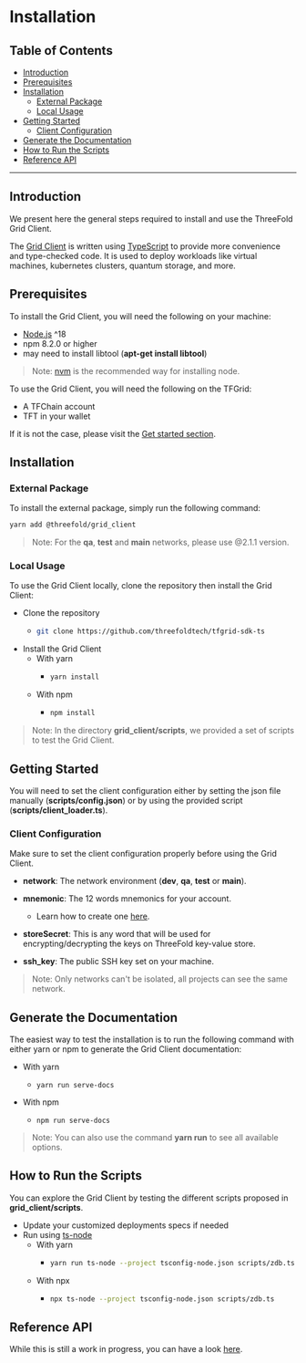 <h1>Installation</h1>

<h2>Table of Contents</h2>

- [Introduction](#introduction)
- [Prerequisites](#prerequisites)
- [Installation](#installation)
  - [External Package](#external-package)
  - [Local Usage](#local-usage)
- [Getting Started](#getting-started)
  - [Client Configuration](#client-configuration)
- [Generate the Documentation](#generate-the-documentation)
- [How to Run the Scripts](#how-to-run-the-scripts)
- [Reference API](#reference-api)

***

## Introduction

We present here the general steps required to install and use the ThreeFold Grid Client.

The [Grid Client](https://github.com/threefoldtech/tfgrid-sdk-ts/tree/development/packages/grid_client) is written using [TypeScript](https://www.typescriptlang.org/) to provide more convenience and type-checked code. It is used to deploy workloads like virtual machines, kubernetes clusters, quantum storage, and more.

## Prerequisites

To install the Grid Client, you will need the following on your machine:

- [Node.js](https://nodejs.org/en) ^18
- npm 8.2.0 or higher
- may need to install libtool (**apt-get install libtool**)

> Note: [nvm](https://nvm.sh/) is the recommended way for installing node.

To use the Grid Client, you will need the following on the TFGrid:

- A TFChain account
- TFT in your wallet

If it is not the case, please visit the [Get started section](../getstarted/tfgrid3_getstarted.md).

## Installation

### External Package

To install the external package, simply run the following command:

```bash
yarn add @threefold/grid_client
```

> Note: For the **qa**, **test** and **main** networks, please use @2.1.1 version.

### Local Usage

To use the Grid Client locally, clone the repository then install the Grid Client:

- Clone the repository
  - ```bash
    git clone https://github.com/threefoldtech/tfgrid-sdk-ts
    ```
- Install the Grid Client
  - With yarn
      -   ```bash
          yarn install
          ```
  - With npm
      -   ```bash
          npm install
          ```

> Note: In the directory **grid_client/scripts**, we provided a set of scripts to test the Grid Client.

## Getting Started

You will need to set the client configuration either by setting the json file manually (**scripts/config.json**) or by using the provided script (**scripts/client_loader.ts**). 

### Client Configuration

Make sure to set the client configuration properly before using the Grid Client.

- **network**: The network environment (**dev**, **qa**, **test** or **main**).

- **mnemonic**: The 12 words mnemonics for your account. 
  - Learn how to create one [here](https://manual.grid.tf/getstarted/TF_Dashboard/TF_Dashboard.html#create-polkadot-extension-account).

- **storeSecret**: This is any word that will be used for encrypting/decrypting the keys on ThreeFold key-value store.

- **ssh_key**: The public SSH key set on your machine.

> Note: Only networks can't be isolated, all projects can see the same network.

## Generate the Documentation

The easiest way to test the installation is to run the following command with either yarn or npm to generate the Grid Client documentation:

* With yarn
  * ```
    yarn run serve-docs
    ```
* With npm
  * ```
    npm run serve-docs
    ```

> Note: You can also use the command **yarn run** to see all available options.

## How to Run the Scripts

You can explore the Grid Client by testing the different scripts proposed in **grid_client/scripts**.

- Update your customized deployments specs if needed
- Run using [ts-node](https://www.npmjs.com/ts-node)
  - With yarn
    - ```bash
      yarn run ts-node --project tsconfig-node.json scripts/zdb.ts
      ```
  - With npx
    - ```bash
      npx ts-node --project tsconfig-node.json scripts/zdb.ts
      ```

## Reference API

While this is still a work in progress, you can have a look [here](https://threefoldtech.github.io/tfgrid-sdk-ts/packages/grid_client/docs/api/index.html).

